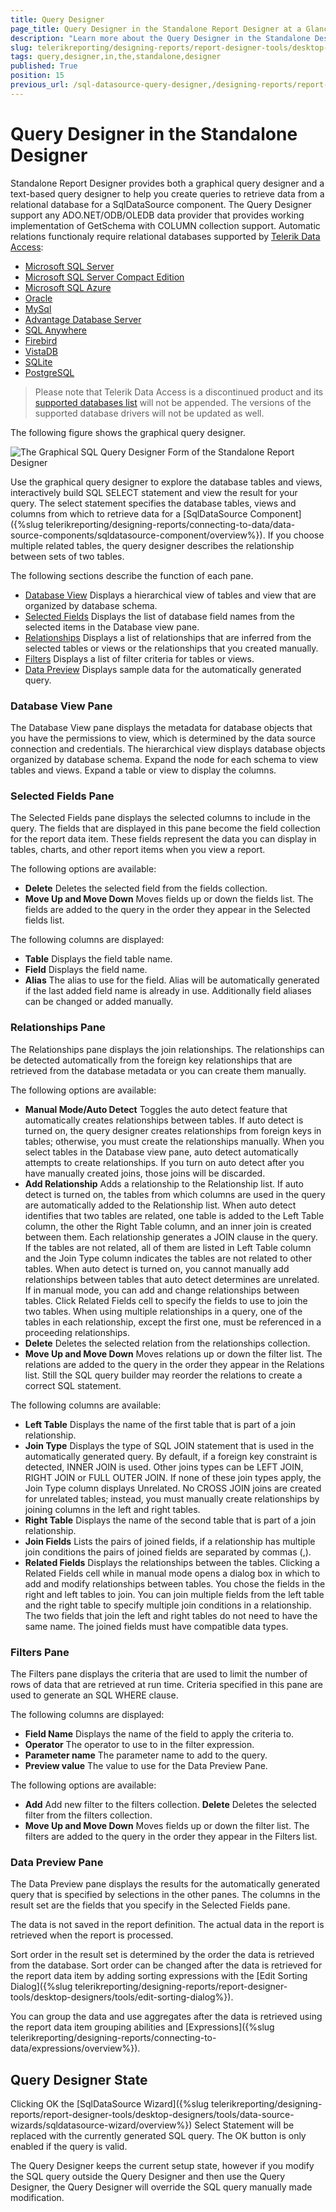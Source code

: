 ```yaml
---
title: Query Designer
page_title: Query Designer in the Standalone Report Designer at a Glance
description: "Learn more about the Query Designer in the Standalone Designer and how to use it to create basic queries easily in Telerik Reporting."
slug: telerikreporting/designing-reports/report-designer-tools/desktop-designers/tools/data-source-wizards/sqldatasource-wizard/query-designer-in-the-standalone-designer
tags: query,designer,in,the,standalone,designer
published: True
position: 15
previous_url: /sql-datasource-query-designer,/designing-reports/report-designer-tools/desktop-designers/tools/data-source-wizards/sqldatasource-wizard/query-designer-in-the-standalone-designer
---
```


# Query Designer in the Standalone Designer

Standalone Report Designer provides both a graphical query designer and a text-based query designer to help you create queries to retrieve data from a relational database for a SqlDataSource component. The Query Designer support any ADO.NET/ODB/OLEDB data provider that provides working implementation of GetSchema with COLUMN collection support. Automatic relations functionaly require relational databases supported by [Telerik Data Access](https://www.telerik.com/data-access-sunsetting):

* [Microsoft SQL Server](https://docs.telerik.com/data-access/developers-guide/database-specifics/microsoft-sql-server/database-specifics-sql-overview)
* [Microsoft SQL Server Compact Edition](https://docs.telerik.com/data-access/developers-guide/database-specifics/database-specifics-sqlce-overview)
* [Microsoft SQL Azure](https://docs.telerik.com/data-access/developers-guide/database-specifics/microsoft-sql-azure/getting-started-root-quickstart-azure-overview)
* [Oracle](https://docs.telerik.com/data-access/developers-guide/database-specifics/oracle/database-shttp://www.telerik.com/data-accesspecifics-oracle-overview)
* [MySql](https://docs.telerik.com/data-access/developers-guide/database-specifics/database-specifics-mysql-overview)
* [Advantage Database Server](https://docs.telerik.com/data-access/developers-guide/database-specifics/database-specifics-ads-overview)
* [SQL Anywhere](https://docs.telerik.com/data-access/developers-guide/database-specifics/sql-anywhere/database-specifics-sqlanywhere-voerview)
* [Firebird](https://docs.telerik.com/data-access/developers-guide/database-specifics/firebird/database-specifics-firebird-overview)
* [VistaDB](https://docs.telerik.com/data-access/developers-guide/database-specifics/vistadb/database-specifics-vistadb-overview)
* [SQLite](https://docs.telerik.com/data-access/developers-guide/database-specifics/sqlite/database-specifics-sqlite-overview)
* [PostgreSQL](https://docs.telerik.com/data-access/developers-guide/database-specifics/postgresql/database-specifics-postgresql-overview)

> Please note that Telerik Data Access is a discontinued product and its [supported databases list](https://docs.telerik.com/data-access/developer-guide-integration-prerequisities#access-to-a-relational-database) will not be appended. The versions of the supported database drivers will not be updated as well.

The following figure shows the graphical query designer.

![The Graphical SQL Query Designer Form of the Standalone Report Designer](images/DataSources/SqlQueryDesignerForm.png)

Use the graphical query designer to explore the database tables and views, interactively build SQL SELECT statement and view the result for your query. The select statement specifies the database tables, views and columns from which to retrieve data for a [SqlDataSource Component]({%slug telerikreporting/designing-reports/connecting-to-data/data-source-components/sqldatasource-component/overview%}). If you choose multiple related tables, the query designer describes the relationship between sets of two tables.

The following sections describe the function of each pane.

* [Database View](#database-view-pane) Displays a hierarchical view of tables and view that are organized by database schema.
* [Selected Fields](#selected-fields-pane) Displays the list of database field names from the selected items in the Database view pane.
* [Relationships](#relationships-pane) Displays a list of relationships that are inferred from the selected tables or views or the relationships that you created manually.
* [Filters](#filters-pane) Displays a list of filter criteria for tables or views.
* [Data Preview](#data-preview-pane) Displays sample data for the automatically generated query.

### Database View Pane

The Database View pane displays the metadata for database objects that you have the permissions to view, which is determined by the data source connection and credentials. The hierarchical view displays database objects organized by database schema. Expand the node for each schema to view tables and views. Expand a table or view to display the columns.

### Selected Fields Pane

The Selected Fields pane displays the selected columns to include in the query. The fields that are displayed in this pane become the field collection for the report data item. These fields represent the data you can display in tables, charts, and other report items when you view a report.

The following options are available:

* __Delete__ Deletes the selected field from the fields collection.
* __Move Up and Move Down__ Moves fields up or down the fields list. The fields are added to the query in the order they appear in the Selected fields list.

The following columns are displayed:

* __Table__ Displays the field table name.
* __Field__ Displays the field name.
* __Alias__ The alias to use for the field. Alias will be automatically generated if the last added field name is already in use. Additionally field aliases can be changed or added manually.

### Relationships Pane

The Relationships pane displays the join relationships. The relationships can be detected automatically from the foreign key relationships that are retrieved from the database metadata or you can create them manually.

The following options are available:

* __Manual Mode/Auto Detect__ Toggles the auto detect feature that automatically creates relationships between tables. If auto detect is turned on, the query designer creates relationships from foreign keys in tables; otherwise, you must create the relationships manually. When you select tables in the Database view pane, auto detect automatically attempts to create relationships. If you turn on auto detect after you have manually created joins, those joins will be discarded.
* __Add Relationship__ Adds a relationship to the Relationship list. If auto detect is turned on, the tables from which columns are used in the query are automatically added to the Relationship list. When auto detect identifies that two tables are related, one table is added to the Left Table column, the other the Right Table column, and an inner join is created between them. Each relationship generates a JOIN clause in the query. If the tables are not related, all of them are listed in Left Table column and the Join Type column indicates the tables are not related to other tables. When auto detect is turned on, you cannot manually add relationships between tables that auto detect determines are unrelated. If in manual mode, you can add and change relationships between tables. Click Related Fields cell to specify the fields to use to join the two tables. When using multiple relationships in a query, one of the tables in each relationship, except the first one, must be referenced in a proceeding relationships.
* __Delete__ Deletes the selected relation from the relationships collection.
* __Move Up and Move Down__ Moves relations up or down the filter list. The relations are added to the query in the order they appear in the Relations list. Still the SQL query builder may reorder the relations to create a correct SQL statement.

The following columns are available:

* __Left Table__ Displays the name of the first table that is part of a join relationship.
* __Join Type__ Displays the type of SQL JOIN statement that is used in the automatically generated query. By default, if a foreign key constraint is detected, INNER JOIN is used. Other joins types can be LEFT JOIN, RIGHT JOIN or FULL OUTER JOIN. If none of these join types apply, the Join Type column displays Unrelated. No CROSS JOIN joins are created for unrelated tables; instead, you must manually create relationships by joining columns in the left and right tables.
* __Right Table__ Displays the name of the second table that is part of a join relationship.
* __Join Fields__ Lists the pairs of joined fields, if a relationship has multiple join conditions the pairs of joined fields are separated by commas (,).
* __Related Fields__ Displays the relationships between the tables. Clicking a Related Fields cell while in manual mode opens a dialog box in which to add and modify relationships between tables. You chose the fields in the right and left tables to join. You can join multiple fields from the left table and the right table to specify multiple join conditions in a relationship. The two fields that join the left and right tables do not need to have the same name. The joined fields must have compatible data types.

### Filters Pane

The Filters pane displays the criteria that are used to limit the number of rows of data that are retrieved at run time. Criteria specified in this pane are used to generate an SQL WHERE clause.

The following columns are displayed:

* __Field Name__ Displays the name of the field to apply the criteria to.
* __Operator__ The operator to use to in the filter expression.
* __Parameter name__ The parameter name to add to the query.
* __Preview value__ The value to use for the Data Preview Pane.

The following options are available:

* __Add__ Add new filter to the filters collection. __Delete__ Deletes the selected filter from the filters collection.
* __Move Up and Move Down__ Moves fields up or down the filter list. The filters are added to the query in the order they appear in the Filters list.

### Data Preview Pane

The Data Preview pane displays the results for the automatically generated query that is specified by selections in the other panes. The columns in the result set are the fields that you specify in the Selected Fields pane.

The data is not saved in the report definition. The actual data in the report is retrieved when the report is processed.

Sort order in the result set is determined by the order the data is retrieved from the database. Sort order can be changed after the data is retrieved for the report data item by adding sorting expressions with the [Edit Sorting Dialog]({%slug telerikreporting/designing-reports/report-designer-tools/desktop-designers/tools/edit-sorting-dialog%}).

You can group the data and use aggregates after the data is retrieved using the report data item grouping abilities and [Expressions]({%slug telerikreporting/designing-reports/connecting-to-data/expressions/overview%}).

## Query Designer State

Clicking OK the [SqlDataSource Wizard]({%slug telerikreporting/designing-reports/report-designer-tools/desktop-designers/tools/data-source-wizards/sqldatasource-wizard/overview%}) Select Statement will be replaced with the currently generated SQL query. The OK button is only enabled if the query is valid.

The Query Designer keeps the current setup state, however if you modify the SQL query outside the Query Designer and then use the Query Designer, the Query Designer will override the SQL query manually made modification.

